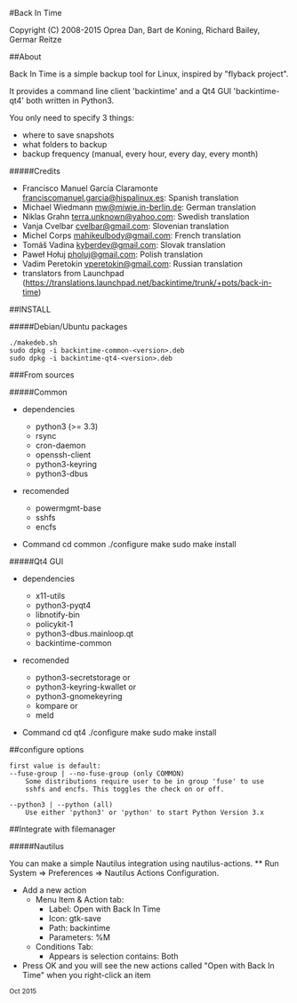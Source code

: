 #Back In Time

Copyright (C) 2008-2015 Oprea Dan, Bart de Koning, Richard Bailey, Germar Reitze

##About

Back In Time is a simple backup tool for Linux, inspired by "flyback project".

It provides a command line client 'backintime' and a Qt4 GUI 'backintime-qt4'
both written in Python3.

You only need to specify 3 things:
* where to save snapshots
* what folders to backup
* backup frequency (manual, every hour, every day, every month)

#####Credits

* Francisco Manuel García Claramonte <franciscomanuel.garcia@hispalinux.es>: Spanish translation
* Michael Wiedmann <mw@miwie.in-berlin.de>: German translation
* Niklas Grahn <terra.unknown@yahoo.com>: Swedish translation
* Vanja Cvelbar <cvelbar@gmail.com>: Slovenian translation
* Michel Corps <mahikeulbody@gmail.com>: French translation
* Tomáš Vadina <kyberdev@gmail.com>: Slovak translation
* Paweł Hołuj <pholuj@gmail.com>: Polish translation
* Vadim Peretokin <vperetokin@gmail.com>: Russian translation
* translators from Launchpad (https://translations.launchpad.net/backintime/trunk/+pots/back-in-time)

##INSTALL

#####Debian/Ubuntu packages

    ./makedeb.sh
    sudo dpkg -i backintime-common-<version>.deb
    sudo dpkg -i backintime-qt4-<version>.deb

###From sources

#####Common

* dependencies
    - python3 (>= 3.3)
    - rsync
    - cron-daemon
    - openssh-client
    - python3-keyring
    - python3-dbus

* recomended
    - powermgmt-base
    - sshfs
    - encfs

* Command
        cd common
        ./configure
        make
        sudo make install


#####Qt4 GUI

* dependencies
    - x11-utils
    - python3-pyqt4
    - libnotify-bin
    - policykit-1
    - python3-dbus.mainloop.qt
    - backintime-common

* recomended
    - python3-secretstorage or
    - python3-keyring-kwallet or
    - python3-gnomekeyring
    - kompare or
    - meld

* Command
        cd qt4
        ./configure
        make
        sudo make install


##configure options

    first value is default:
    --fuse-group | --no-fuse-group (only COMMON)
        Some distributions require user to be in group 'fuse' to use
        sshfs and encfs. This toggles the check on or off.

    --python3 | --python (all)
        Use either 'python3' or 'python' to start Python Version 3.x


##Integrate with filemanager

#####Nautilus

You can make a simple Nautilus integration using nautilus-actions.
** Run System => Preferences => Nautilus Actions Configuration.
* Add a new action
    * Menu Item & Action tab:
        * Label: Open with Back In Time
        * Icon: gtk-save
        * Path: backintime
        * Parameters: %M
    * Conditions Tab:
        * Appears is selection contains: Both
* Press OK and you will see the new actions called "Open with Back In Time" when you right-click an item

<sub>Oct 2015</sub>

